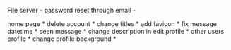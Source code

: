 File server -
password reset through email -

home page *
delete account *
change titles *
add favicon *
fix message datetime *
seen message *
change description in edit profile *
other users profile *
change profile background *